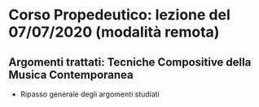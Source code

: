 # Corso Propedeutico: lezione del 07/07/2020 (modalità remota)

## Argomenti trattati: **Tecniche Compositive della Musica Contemporanea**

* Ripasso generale degli argomenti studiati
